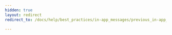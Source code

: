 ```yaml
---
hidden: true
layout: redirect
redirect_to: /docs/help/best_practices/in-app_messages/previous_in-app_message_generations/#specs

---
```

